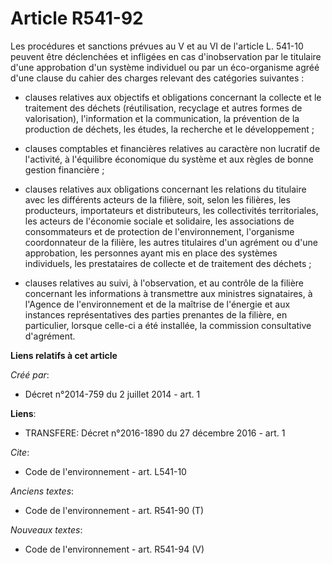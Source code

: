 # Article R541-92

Les procédures et sanctions prévues au V et au VI de l'article L. 541-10 peuvent être déclenchées et infligées en cas
d'inobservation par le titulaire d'une approbation d'un système individuel ou par un éco-organisme agréé d'une clause du
cahier des charges relevant des catégories suivantes :

- clauses relatives aux objectifs et obligations concernant la collecte et le traitement des déchets (réutilisation,
recyclage et autres formes de valorisation), l'information et la communication, la prévention de la production de déchets,
les études, la recherche et le développement ;

- clauses comptables et financières relatives au caractère non lucratif de l'activité, à l'équilibre économique du système et
aux règles de bonne gestion financière ;

- clauses relatives aux obligations concernant les relations du titulaire avec les différents acteurs de la filière, soit,
selon les filières, les producteurs, importateurs et distributeurs, les collectivités territoriales, les acteurs de
l'économie sociale et solidaire, les associations de consommateurs et de protection de l'environnement, l'organisme
coordonnateur de la filière, les autres titulaires d'un agrément ou d'une approbation, les personnes ayant mis en place des
systèmes individuels, les prestataires de collecte et de traitement des déchets ;

- clauses relatives au suivi, à l'observation, et au contrôle de la filière concernant les informations à transmettre aux
ministres signataires, à l'Agence de l'environnement et de la maîtrise de l'énergie et aux instances représentatives des
parties prenantes de la filière, en particulier, lorsque celle-ci a été installée, la commission consultative d'agrément.

**Liens relatifs à cet article**

_Créé par_:

  - Décret n°2014-759 du 2 juillet 2014 - art. 1

**Liens**:

  - TRANSFERE: Décret n°2016-1890 du 27 décembre 2016 - art. 1

_Cite_:

  - Code de l'environnement - art. L541-10

_Anciens textes_:

  - Code de l'environnement - art. R541-90 (T)

_Nouveaux textes_:

  - Code de l'environnement - art. R541-94 (V)
